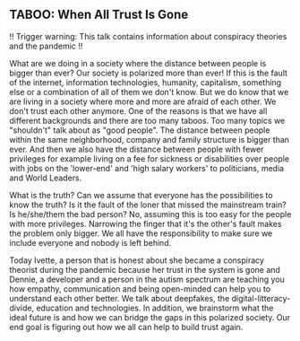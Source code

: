 ## TABOO: When All Trust Is Gone ##
!! Trigger warning: This talk contains information about conspiracy theories and the pandemic !!

What are we doing in a society where the distance between people is bigger than ever? Our society is polarized more than ever! If this is the fault of the internet, information technologies, humanity, capitalism, something else or a combination of all of them we don't know. But we do know that we are living in a society where more and more are afraid of each other. We don't trust each other anymore. One of the reasons is that we have all different backgrounds and there are too many taboos. Too many topics we "shouldn't" talk about as "good people". The distance between people within the same neighborhood, company and family structure is bigger than ever. And then we also have the distance between people with fewer privileges for example living on a fee for sickness or disabilities over people with jobs on the 'lower-end' and 'high salary workers' to politicians, media and World Leaders.

What is the truth? Can we assume that everyone has the possibilities to know the truth? Is it the fault of the loner that missed the mainstream train? Is he/she/them the bad person? No, assuming this is too easy for the people with more privileges. Narrowing the finger that it's the other's fault makes the problem only bigger. We all have the responsibility to make sure we include everyone and nobody is left behind.

Today Ivette, a person that is honest about she became a conspiracy theorist during the pandemic because her trust in the system is gone and Dennie, a developer and a person in the autism spectrum are teaching you how empathy, communication and being open-minded can help you to understand each other better. We talk about deepfakes, the digital-litteracy-divide, education and technologies. In addition, we brainstorm what the ideal future is and how we can bridge the gaps in this polarized society.
Our end goal is figuring out how we all can help to build trust again.


